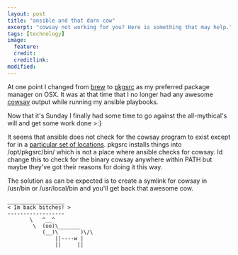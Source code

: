 ```yaml
---
layout: post
title: "ansible and that darn cow"
excerpt: "cowsay not working for you? Here is something that may help."
tags: [technology]
image:
  feature:
  credit:
  creditlink:
modified:
---
```


At one point I changed from [brew](http://brew.sh/) to [pkgsrc](https://www.pkgsrc.org/) as my preferred package manager on OSX. It was at that time that I no longer had any awesome [cowsay](https://en.wikipedia.org/wiki/Cowsay) output while running my ansible playbooks.

Now that it's Sunday I finally had some time to go against the all-mythical's will and get some work done >:}

It seems that ansible does not check for the cowsay program to exist except for in a [particular set of locations](https://github.com/ansible/ansible/blob/dc6f0c12900d532aa78ca876fcd1f1269f02c2ff/lib/ansible/utils/display.py). pkgsrc installs things into /opt/pkgsrc/bin/<name> which is not a place where ansible checks for cowsay. Id change this to check for the binary cowsay anywhere within PATH but maybe they've got their reasons for doing it this way.

The solution as can be expected is to create a symlink for cowsay in /usr/bin or /usr/local/bin and you'll get back that awesome cow.

    __________________
    < Im back bitches! >
    ------------------
           \   ^__^
            \  (oo)\_______
               (__)\       )\/\
                   ||----w |
                   ||     ||
